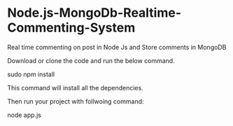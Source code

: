 # Node.js-MongoDb-Realtime-Commenting-System
Real time commenting on post in Node Js and Store comments in MongoDB

Download or clone the code and run the below command.

sudo npm install

This command will install all the dependencies.

Then run your project with follwoing command:

node app.js
